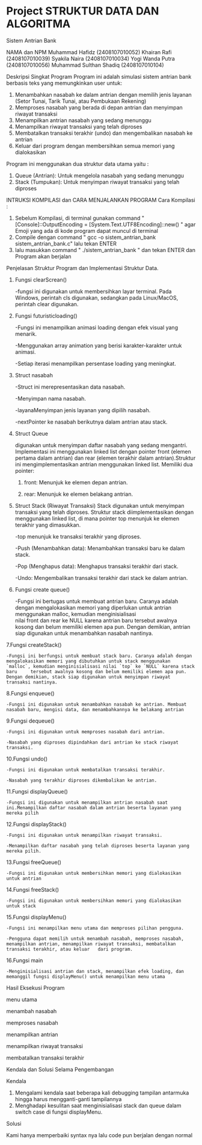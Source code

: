 # Project STRUKTUR DATA DAN ALGORITMA
Sistem Antrian Bank

NAMA dan NPM
Muhammad Hafidz (2408107010052)
Khairan Rafi (2408107010039)
Syakila Naira (2408107010034)
Yogi Wanda Putra (2408107010056)
Muhammad Sulthan Shadiq (2408107010104) 

Deskripsi Singkat Program
Program ini adalah simulasi sistem antrian bank berbasis teks yang memungkinkan user untuk:
1) Menambahkan nasabah ke dalam antrian dengan memilih jenis layanan (Setor Tunai, Tarik Tunai, atau Pembukaan Rekening)
2) Memproses nasabah yang berada di depan antrian dan menyimpan riwayat transaksi
3) Menampilkan antrian nasabah yang sedang menunggu
4) Menampilkan riwayat transaksi yang telah diproses
5) Membatalkan transaksi terakhir (undo) dan mengembalikan nasabah ke antrian
6) Keluar dari program dengan membersihkan semua memori yang dialokasikan

Program ini menggunakan dua struktur data utama yaitu :
1) Queue (Antrian): Untuk mengelola nasabah yang sedang menunggu
2) Stack (Tumpukan): Untuk menyimpan riwayat transaksi yang telah diproses

INTRUKSI KOMPILASI dan CARA MENJALANKAN PROGRAM
Cara Kompilasi :
1) Sebelum Kompilasi, di terminal gunakan command " [Console]::OutputEncoding = [System.Text.UTF8Encoding]::new() " agar Emoji yang ada di kode program dapat muncul di terminal
2) Compile dengan command " gcc -o sistem_antrian_bank sistem_antrian_bank.c" lalu tekan ENTER
3) lalu masukkan command " ./sistem_antrian_bank " dan tekan ENTER
dan Program akan berjalan

Penjelasan Struktur Program dan Implementasi Struktur Data.
1) Fungsi clearScrean()
   
   	-fungsi ini digunakan untuk membersihkan layar terminal. Pada Windows, perintah cls digunakan, sedangkan pada Linux/MacOS, perintah clear digunakan.

2) Fungsi futuristicloading()

   	-Fungsi ini menampilkan animasi loading dengan efek visual yang menarik.
   
   	-Menggunakan array animation yang berisi karakter-karakter untuk animasi.
   
   	-Setiap iterasi menampilkan persentase loading yang meningkat.

4) Struct nasabah

   	-Struct ini merepresentasikan data nasabah.
   
   	-Menyimpan nama nasabah.
   
   	-layanaMenyimpan jenis layanan yang dipilih nasabah.
   
   	-nextPointer ke nasabah berikutnya dalam antrian atau stack.

5) Struct Queue
  
  	 digunakan untuk menyimpan daftar nasabah yang sedang mengantri. Implementasi ini menggunakan linked list dengan pointer front (elemen pertama dalam antrian) dan rear (elemen terakhir dalam antrian).Struktur ini 	 mengimplementasikan antrian menggunakan linked list. Memiliki dua pointer:


   1) front: Menunjuk ke elemen depan antrian.
   
   2)  rear: Menunjuk ke elemen belakang antrian.

6) Struct Stack (Riwayat Transaksi)
   	Stack digunakan untuk menyimpan transaksi yang telah diproses. Struktur stack diimplementasikan dengan menggunakan linked list, di mana pointer top menunjuk ke elemen terakhir yang dimasukkan. 


   	-top menunjuk ke transaksi terakhir yang diproses.
   
   	-Push (Menambahkan data): Menambahkan transaksi baru ke dalam stack.
   
   	-Pop (Menghapus data): Menghapus transaksi terakhir dari stack.

   	-Undo: Mengembalikan transaksi terakhir dari stack ke dalam antrian.

   
7) Fungsi create queue()

   
	-Fungsi ini bertugas untuk membuat antrian baru. Caranya adalah dengan mengalokasikan memori yang diperlukan untuk antrian menggunakan malloc, kemudian menginisialisasi nilai front dan rear ke NULL karena antrian 	baru tersebut awalnya kosong dan belum memiliki elemen apa pun. Dengan demikian, antrian siap digunakan untuk menambahkan nasabah nantinya.

7.Fungsi createStack()


	-Fungsi ini berfungsi untuk membuat stack baru. Caranya adalah dengan mengalokasikan memori yang dibutuhkan untuk stack menggunakan `malloc`, kemudian menginisialisasi nilai `top` ke `NULL` karena stack baru 	tersebut awalnya kosong dan belum memiliki elemen apa pun. Dengan demikian, stack siap digunakan untuk menyimpan riwayat transaksi nantinya.

8.Fungsi enqueue()


	-Fungsi ini digunakan untuk menambahkan nasabah ke antrian. Membuat nasabah baru, mengisi data, dan menambahkannya ke belakang antrian

9.Fungsi dequeue()


	-Fungsi ini digunakan untuk memproses nasabah dari antrian.
 
	-Nasabah yang diproses dipindahkan dari antrian ke stack riwayat transaksi.

10.Fungsi undo()	


	-Fungsi ini digunakan untuk membatalkan transaksi terakhir.
 
	-Nasabah yang terakhir diproses dikembalikan ke antrian.

11.Fungsi displayQueue()


	-Fungsi ini digunakan untuk menampilkan antrian nasabah saat ini.Menampilkan daftar nasabah dalam antrian beserta layanan yang mereka pilih

12.Fungsi displayStack()


	-Fungsi ini digunakan untuk menampilkan riwayat transaksi.
 
	-Menampilkan daftar nasabah yang telah diproses beserta layanan yang mereka pilih.

13.Fungsi freeQueue()


	-Fungsi ini digunakan untuk membersihkan memori yang dialokasikan untuk antrian

14.Fungsi freeStack()


	-Fungsi ini digunakan untuk membersihkan memori yang dialokasikan untuk stack

15.Fungsi displayMenu()	


	-Fungsi ini menampilkan menu utama dan memproses pilihan pengguna.

	-Pengguna dapat memilih untuk menambah nasabah, memproses nasabah, menampilkan antrian, menampilkan riwayat transaksi, membatalkan transaksi terakhir, atau keluar 	 dari program.
16.Fungsi main 


	-Menginisialisasi antrian dan stack, menampilkan efek loading, dan memanggil fungsi displayMenu() untuk menampilkan menu utama

 
Hasil Eksekusi Program

menu utama

menambah nasabah

memproses nasabah

menampilkan antrian

menampilkan riwayat transaksi

membatalkan transaksi terakhir


Kendala dan Solusi Selama Pengembangan


Kendala


1) Mengalami kendala saat beberapa kali debugging tampilan antarmuka hingga harus mengganti-ganti tampilannya
2) Menghadapi kesulitan saat menginisialisasi stack dan queue dalam switch case di fungsi displayMenu.

   
Solusi

Kami hanya memperbaiki syntax nya lalu code pun berjalan dengan normal






